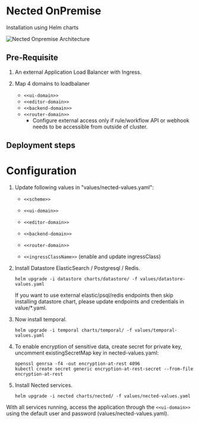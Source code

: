 # Nected OnPremise
Installation using Helm charts

![Nected Onpremise Architecture](https://assets.nected.ai/nalanda/nected-onpremise-arch.jpg)

## Pre-Requisite
1. An external Application Load Balancer with Ingress.

2. Map 4 domains to loadbalaner
    - `<<ui-domain>>`
    - `<<editor-domain>>`
    - `<<backend-domain>>`
    - `<<router-domain>>`
      - Configure external access only if rule/workflow API or webhook needs to be accessible from outside of cluster.


## Deployment steps

# Configuration

1. Update following values in "values/nected-values.yaml":
    - `<<scheme>>`
    - `<<ui-domain>>`
    - `<<editor-domain>>`
    - `<<backend-domain>>`
    - `<<router-domain>>`

    - `<<ingressClassName>>` (enable and update ingressClass)

2. Install Datastore ElasticSearch / Postgresql / Redis.
   ```
   helm upgrade -i datastore charts/datastore/ -f values/datastore-values.yaml
   ```

   If you want to use external elastic/psql/redis endpoints then skip installing datastore chart, please update endpoints and credentials in value/*.yaml.



3. Now install temporal.
    ```
    helm upgrade -i temporal charts/temporal/ -f values/temporal-values.yaml
    ```

4. To enable encryption of sensitive data, create secret for private key, uncomment existingSecretMap key in nected-values.yaml:
    ```
    openssl genrsa -f4 -out encryption-at-rest 4096
    kubectl create secret generic encryption-at-rest-secret --from-file encryption-at-rest
    ```

5. Install Nected services.
    ```
    helm upgrade -i nected charts/nected/ -f values/nected-values.yaml
    ```

With all services running, access the application through the `<<ui-domain>>` using the default user and password (values/nected-values.yaml).